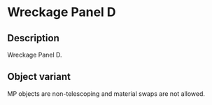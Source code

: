 # Wreckage Panel D

## Description

Wreckage Panel D.

## Object variant

MP objects are non-telescoping and material swaps are not allowed.
